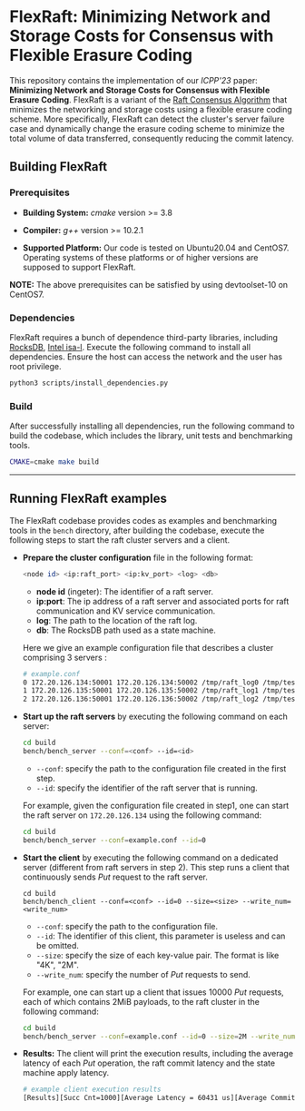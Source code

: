 # FlexRaft: Minimizing Network and Storage Costs for Consensus with Flexible Erasure Coding

This repository contains the implementation of our *ICPP'23* paper: **Minimizing Network and Storage Costs for Consensus with Flexible Erasure Coding**. FlexRaft is a variant of the [Raft Consensus Algorithm](https://raft.github.io/) that minimizes the networking and storage costs using a flexible erasure coding scheme. More specifically, FlexRaft can detect the cluster's server failure case and dynamically change the erasure coding scheme to minimize the total volume of data transferred, consequently reducing the commit latency. 

## Building FlexRaft

### Prerequisites

* **Building System:** *cmake* version >= 3.8

* **Compiler:** *g++* version >= 10.2.1
* **Supported Platform:**  Our code is tested on Ubuntu20.04 and CentOS7. Operating systems of these platforms or of higher versions are supposed to support FlexRaft. 

**NOTE:** The above prerequisites can be satisfied by using devtoolset-10 on CentOS7. 

### Dependencies

FlexRaft requires a bunch of dependence third-party libraries, including [RocksDB](https://github.com/facebook/rocksdb), [Intel isa-l](https://github.com/intel/isa-l). Execute the following command to install all dependencies. Ensure the host can access the network and the user has root privilege. 

```bash
python3 scripts/install_dependencies.py
```

### Build

After successfully installing all dependencies, run the following command to build the codebase, which includes the library, unit tests and benchmarking tools. 

```bash
CMAKE=cmake make build
```

---

## Running FlexRaft examples

The FlexRaft codebase provides codes as examples and benchmarking tools in the ``bench`` directory, after building the codebase, execute the following steps to start the raft cluster servers and a client. 

* **Prepare the cluster configuration** file in the following format:

  ```bash
  <node id> <ip:raft_port> <ip:kv_port> <log> <db>
  ```

  * **node id** (ingeter): The identifier of a raft server. 
  *  **ip:port**: The ip address of a raft server and associated ports for raft communication and KV service communication. 
  * **log**: The path to the location of the raft log.
  * **db**: The RocksDB path used as a state machine.

  Here we give an example configuration file that describes a cluster comprising 3 servers :

  ```bash
  # example.conf
  0 172.20.126.134:50001 172.20.126.134:50002 /tmp/raft_log0 /tmp/testdb0
  1 172.20.126.135:50001 172.20.126.135:50002 /tmp/raft_log1 /tmp/testdb1
  2 172.20.126.136:50001 172.20.126.136:50002 /tmp/raft_log2 /tmp/testdb2
  ```

* **Start up the raft servers** by executing the following command on each server:

  ```bash
  cd build
  bench/bench_server --conf=<conf> --id=<id>
  ```

  * ``--conf``: specify the path to the configuration file created in the first step. 
  * ``--id``: specify the identifier of the raft server that is running. 

  For example, given the configuration file created in step1, one can start the raft server on ``172.20.126.134`` using the following command: 

  ```bash
  cd build
  bench/bench_server --conf=example.conf --id=0
  ```

* **Start the client** by executing the following command on a dedicated server (different from raft servers in step 2). This step runs a client that continuously sends *Put* request to the raft server. 

  ```
  cd build
  bench/bench_client --conf=<conf> --id=0 --size=<size> --write_num=<write_num>
  ```

  * ``--conf``: specify the path to the configuration file. 
  * ``--id``: The identifier of this client, this parameter is useless and can be omitted. 
  * ``--size``: specify the size of each key-value pair. The format is like "4K", "2M".
  * ``--write_num``: specify the number of *Put* requests to send.

  For example, one can start up a client that issues 10000 *Put* requests, each of which contains 2MiB payloads, to the raft cluster in the following command:

  ```bash
  cd build
  bench/bench_server --conf=example.conf --id=0 --size=2M --write_num=10000
  ```

* **Results:** The client will print the execution results, including the average latency of each *Put* operation, the raft commit latency and the state machine apply latency. 

  ```bash
  # example client execution results
  [Results][Succ Cnt=1000][Average Latency = 60431 us][Average Commit Latency = 36181 us][Average Apply Latency = 3473]
  ```
